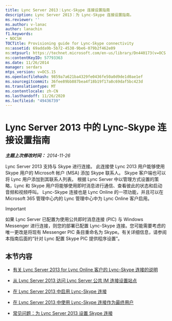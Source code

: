 ```yaml
---
title: Lync Server 2013：Lync-Skype 连接设置指南
description: Lync Server 2013：为 Lync-Skype 连接设置指南。
ms.reviewer: ''
ms.author: v-lanac
author: lanachin
f1.keywords:
- NOCSH
TOCTitle: Provisioning guide for Lync-Skype connectivity
ms:assetid: 69adda9b-5b72-4538-9be6-079b2f462e09
ms:mtpsurl: https://technet.microsoft.com/en-us/library/Dn440173(v=OCS.15)
ms:contentKeyID: 57793363
ms.date: 11/26/2014
manager: serdars
mtps_version: v=OCS.15
ms.openlocfilehash: 9859a7a621ba4329fe0436fe50a0d9de1d0ae1ef
ms.sourcegitcommit: 36fee89bb887bea4f18b19f17a8c69daf5bc423d
ms.translationtype: MT
ms.contentlocale: zh-CN
ms.lasthandoff: 11/26/2020
ms.locfileid: "49436739"
---
```

# <a name="provisioning-guide-for-lync-skype-connectivity-in-lync-server-2013"></a>Lync Server 2013 中的 Lync-Skype 连接设置指南

<div data-xmlns="http://www.w3.org/1999/xhtml">

<div class="topic" data-xmlns="http://www.w3.org/1999/xhtml" data-msxsl="urn:schemas-microsoft-com:xslt" data-cs="https://msdn.microsoft.com/">

<div data-asp="https://msdn2.microsoft.com/asp">



</div>

<div id="mainSection">

<div id="mainBody">

<span> </span>

_**主题上次修改时间：** 2014-11-26_

Lync Server 2013 支持与 Skype 进行连接。 此连接使 Lync 2013 用户能够使用 Skype 用户的 Microsoft 帐户 (MSA) 添加 Skype 联系人。 Skype 客户端也可以将 Lync 用户添加到其联系人列表。 根据 Lync Server 中以管理方式设置的策略，Lync 和 Skype 用户将能够使用即时消息进行通信、查看彼此的状态和启动音频和视频呼叫。 Lync-Skype 连接也是 Lync Online 的一项功能，并且可以在 Microsoft 365 管理中心内的 Lync 管理中心中为 Lync Online 客户启用。

<div>

> [!IMPORTANT]  
> 如果 Lync Server 已配置为使用公共即时消息连接 (PIC) 与 Windows Messenger 进行连接，则您的部署已配置 Lync-Skype 连接。您可能需要考虑的唯一更改是将现有 Messenger PIC 条目重命名为 Skype。有关详细信息，请参阅本指南后面的“针对 Lync 配置 Skype PIC 提供程序设置”。

</div>

<div>

## <a name="in-this-section"></a>本节内容

  - [有关 Lync Server 2013 for Lync Online 客户的 Lync-Skype 连接的说明](lync-server-2013-note-about-lync-skype-connectivity-for-lync-on.md)

  - [从 Lync Server 2013 访问 Lync Server 公共 IM 连接设置站点](lync-server-2013-accessing-the-lync-server-public-im-connectivity-provisioning-site.md)

  - [在 Lync Server 2013 中启用 Lync-Skype 连接](lync-server-2013-enabling-lync-skype-connectivity.md)

  - [在 Lync Server 2013 中使用 Lync-Skype 连接作为最终用户](lync-server-2013-using-lync-skype-connectivity-as-an-end-user.md)

  - [常见问题：为 Lync Server 2013 设置 Skype 连接](lync-server-2013-frequently-asked-questions-provisioning-lync-server-for-skype-connectivity.md)

</div>

</div>

<span> </span>

</div>

</div>

</div>

